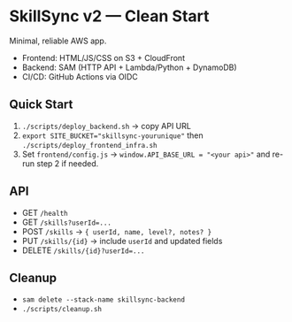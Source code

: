 # SkillSync v2 — Clean Start
Minimal, reliable AWS app.
- Frontend: HTML/JS/CSS on S3 + CloudFront
- Backend: SAM (HTTP API + Lambda/Python + DynamoDB)
- CI/CD: GitHub Actions via OIDC

## Quick Start
1) `./scripts/deploy_backend.sh` → copy API URL
2) `export SITE_BUCKET="skillsync-yourunique"` then `./scripts/deploy_frontend_infra.sh`
3) Set `frontend/config.js` → `window.API_BASE_URL = "<your api>"` and re-run step 2 if needed.

## API
- GET `/health`
- GET `/skills?userId=...`
- POST `/skills` → `{ userId, name, level?, notes? }`
- PUT `/skills/{id}` → include `userId` and updated fields
- DELETE `/skills/{id}?userId=...`

## Cleanup
- `sam delete --stack-name skillsync-backend`
- `./scripts/cleanup.sh`
